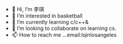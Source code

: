 - 👋 Hi, I’m 李琪
- 👀 I’m interested in basketball
- 🌱 I’m currently learning c/c++&
- 💞️ I’m looking to collaborate on learning cs.
- 📫 How to reach me ...email:lqinlosangeles

<!---
inlosangeles/inlosangeles is a ✨ special ✨ repository because its `README.md` (this file) appears on your GitHub profile.
You can click the Preview link to take a look at your changes.
--->
